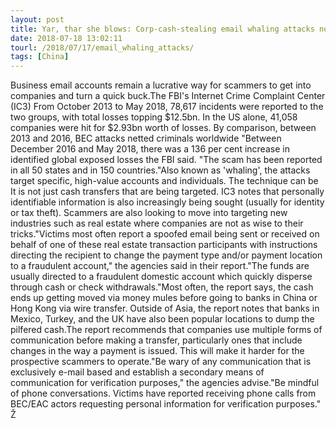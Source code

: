 ```yaml
---
layout: post
title: Yar, thar she blows: Corp-cash-stealing email whaling attacks now a $12.5bn industry
date: 2018-07-18 13:02:11
tourl: /2018/07/17/email_whaling_attacks/
tags: [China]
---
```

Business email accounts remain a lucrative way for scammers to get into companies and turn a quick buck.The FBI's Internet Crime Complaint Center (IC3) From October 2013 to May 2018, 78,617 incidents were reported to the two groups, with total losses topping $12.5bn. In the US alone, 41,058 companies were hit for $2.93bn worth of losses. By comparison, between 2013 and 2016, BEC attacks netted criminals worldwide "Between December 2016 and May 2018, there was a 136 per cent increase in identified global exposed losses the FBI said. "The scam has been reported in all 50 states and in 150 countries."Also known as 'whaling', the attacks target specific, high-value accounts and individuals. The technique can be It is not just cash transfers that are being targeted. IC3 notes that personally identifiable information is also increasingly being sought (usually for identity or tax theft). Scammers are also looking to move into targeting new industries such as real estate where companies are not as wise to their tricks."Victims most often report a spoofed email being sent or received on behalf of one of these real estate transaction participants with instructions directing the recipient to change the payment type and/or payment location to a fraudulent account," the agencies said in their report."The funds are usually directed to a fraudulent domestic account which quickly disperse through cash or check withdrawals."Most often, the report says, the cash ends up getting moved via money mules before going to banks in China or Hong Kong via wire transfer. Outside of Asia, the report notes that banks in Mexico, Turkey, and the UK have also been popular locations to dump the pilfered cash.The report recommends that companies use multiple forms of communication before making a transfer, particularly ones that include changes in the way a payment is issued. This will make it harder for the prospective scammers to operate."Be wary of any communication that is exclusively e-mail based and establish a secondary means of communication for verification purposes," the agencies advise."Be mindful of phone conversations. Victims have reported receiving phone calls from BEC/EAC actors requesting personal information for verification purposes." Ž